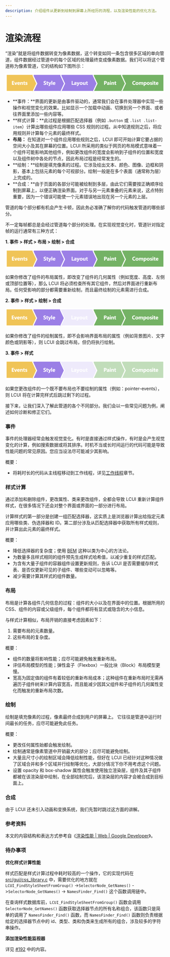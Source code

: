 ```yaml
---
description: 介绍组件从更新到绘制到屏幕上所经历的流程，以及渲染性能的优化方法。
---
```


# 渲染流程

“渲染”就是将组件数据转变为像素数据，这个转变如同一条包含很多区域的单向管道，组件数据经过管道中的每个区域的处理最终变成像素数据。我们可以将这个管道称为像素管道，它的结构如下图所示：

![&#x50CF;&#x7D20;&#x7BA1;&#x9053;&#x7684;&#x5404;&#x4E2A;&#x533A;&#x57DF;](../.gitbook/assets/pixel-pipe-1.png)

* **事件：**界面的更新是由事件驱动的，通常我们会在事件处理器中实现一些操作和视觉变化的效果。比如显示一个加载中动画、切换到另一个界面、或者往界面里添加一些内容等。
* **样式计算：**此过程是根据匹配选择器（例如 `.button` 或 `.list .list-item`）计算出哪些组件应用哪些 CSS 规则的过程。从中知道规则之后，将应用规则并计算每个元素的最终样式。
* **布局：** 在知道对一个组件应用哪些规则之后，LCUI 即可开始计算它要占据的空间大小及其在屏幕的位置。LCUI 所采用的类似于网页的布局模式意味着一个组件可能影响其他组件，例如更改组件的宽度会影响到子组件的位置和宽度以及组件树中各处的节点，因此布局过程是经常发生的。
* **绘制：**绘制是填充像素的过程。它涉及绘出文本、颜色、图像、边框和阴影，基本上包括元素的每个可视部分。绘制一般是在多个表面（通常称为层）上完成的。
* **合成：**由于页面的各部分可能被绘制到多层，由此它们需要按正确顺序绘制到屏幕上，以便正确渲染界面。对于与另一元素重叠的元素来说，这点特别重要，因为一个错误可能使一个元素错误地出现在另一个元素的上层。

管道的每个部分都有机会产生卡顿，因此务必准确了解你的代码触发管道的哪些部分。

不一定每帧都总是会经过管道每个部分的处理。在实现视觉变化时，管道针对指定帧的运行通常有三种方式：

**1. 事件 &gt; 样式 &gt; 布局 &gt; 绘制 &gt; 合成**

![](../.gitbook/assets/pixel-pipe-1.png)

如果你修改了组件的布局属性，即改变了组件的几何属性（例如宽度、高度、左侧或顶部位置等），那么 LCUI 将必须检查所有其它组件，然后对界面进行重新布局。任何受影响的部分都需要重新绘制，而且最终绘制的元素需进行合成。

**2. 事件 &gt; 样式 &gt; 绘制 &gt; 合成**

![](../.gitbook/assets/pixel-pipe-2.png)

如果你修改了组件的绘制属性，即不会影响界面布局的属性（例如背景图片、文字颜色或阴影等），则 LCUI 会跳过布局，但仍将执行绘制。

**3. 事件 &gt; 样式**

![](../.gitbook/assets/pixel-pipe-3.png)

如果您更改组件的一个既不要布局也不要绘制的属性（例如：pointer-events），则 LCUI 将在计算完样式后跳过剩下的过程。

接下来，让我们深入了解此管道的各个不同部分。我们会以一些常见问题为例，阐述如何诊断和修正它们。

### 事件

事件的处理器经常会触发视觉变化。有时是直接通过样式操作，有时是会产生视觉变化的计算，例如搜索数据或将其排序。时机不当或长时间运行的代码可能是导致性能问题的常见原因。您应当设法尽可能减少其影响。

概要：

* 将耗时长的代码从主线程移动到工作线程，详见[工作线程](../app/worker.md)章节。

### 样式计算

通过添加和删除组件，更改属性、类来更改组件，全都会导致 LCUI 重新计算组件样式，在很多情况下还会对整个界面或界面的一部分进行布局。

计算样式的第一部分是创建一组匹配选择器，这实质上是浏览器计算出给指定元素应用哪些类、伪选择器和 ID。第二部分涉及从匹配选择器中获取所有样式规则，并计算出此元素的最终样式。

概要：

* 降低选择器的复杂度；使用 [BEM](http://getbem.com/introduction/) 这种以类为中心的方法论。
* 为数量多且样式相同的组件预先生成样式哈希值，以减少重复的样式匹配。
* 为含有大量子组件的容器组件设置更新规则，告诉 LCUI 是否需要缓存样式表、是否仅更新可见的子组件、哪些变动可以忽略等。
* 减少需要计算其样式的组件数量。

### 布局

布局是计算各组件几何信息的过程：组件的大小以及在界面中的位置。根据所用的 CSS、组件的内容或父级组件，每个组件都将有显式或隐含的大小信息。

与样式计算相似，布局开销的直接考虑因素如下：

1. 需要布局的元素数量。
2. 这些布局的复杂度。

概要：

* 组件的数量将影响性能；应尽可能避免触发重新布局。
* 评估布局模型的性能；弹性盒子（Flexbox）一般比块（Block）布局模型更慢。
* 宽高为固定值的组件有着较低的重新布局成本；这种组件在重新布局时无需再遍历子组件树来计算内容宽高，而且能减少因其父组件和子组件的几何属性变化而触发的重新布局次数。

### 绘制

绘制是填充像素的过程，像素最终合成到用户的屏幕上。 它往往是管道中运行时间最长的任务，应尽可能避免此任务。

概要：

* 更改任何属性始都会触发绘制。
* 绘制通常是像素管道中开销最大的部分；应尽可能避免绘制。
* 大量且尺寸小的绘制区域会降低绘制性能，但好在 LCUI 已经针对这种情况做了区域合并和多个区域并行绘制等优化，大部分情况下你不用考虑这个问题。
* 设置 opacity 和 box-shadow 属性会触发使用独立渲染层，组件及其子组件都被在该渲染层中绘制，在全部绘制完后，该渲染层的内容才会被合成到目标面上。

### 合成

由于 LCUI 还未引入动画和变换系统，我们先暂时跳过这方面的讲解。

### 参考资料

本文的内容结构和表达方式参考自《[渲染性能 \| Web \| Google Developer](https://developers.google.cn/web/fundamentals/performance/rendering)》。

### 待办事项

**优化样式计算性能**

样式匹配是样式计算过程中耗时较高的一个操作，它的实现代码在 [src/gui/css\_library.c](https://github.com/lc-soft/LCUI/blob/345031d74ca65225ec3623e0c92d448f54f5052b/src/gui/css_library.c#L1383-L1423) 中，需要优化的地方就在 `LCUI_FindStyleSheetFromGroup()`  -&gt;`SelectorNode_GetNames()` -&gt;`SelectorNode_GetNames()`  -&gt; `NamesFinder_Find()` 这个函数调用链中。

在查询样式数据库前，`LCUI_FindStyleSheetFromGroup()` 函数会调用 `SelectorNode_GetNames()` 函数获取选择器节点的所有名称组合，该函数只是简单的调用了 `NamesFinder_Find()` 函数，而 `NamesFinder_Find()` 函数则负责根据给定的选择器节点中的 id、类型、类和伪类来生成所有的组合，涉及较多的字符串操作。

**添加渲染性能监视器**

详见 [\#192](https://github.com/lc-soft/LCUI/issues/192) 中的内容。



